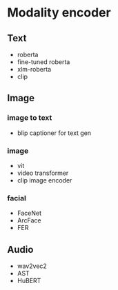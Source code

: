 # Modality encoder

## Text
- roberta
- fine-tuned roberta
- xlm-roberta
- clip

## Image
### image to text
- blip captioner for text gen
### image
- vit
- video transformer
- clip image encoder
### facial
- FaceNet
- ArcFace
- FER


## Audio
- wav2vec2
- AST
- HuBERT

